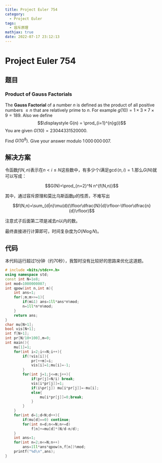 ```yaml
---
title: Project Euler 754
category:
  - Project Euler
tags:
  - 容斥原理
mathjax: true
date: 2022-07-17 23:12:13
---
```


<escape><!-- more --></escape>

# Project Euler 754

## 题目

### Product of Gauss Factorials

The **Gauss Factorial** of a number $n$ is defined as the product of all positive numbers $\leq n$ that are relatively prime to $n$. For example $g(10)=1\times 3\times 7\times 9 = 189$.
Also we define
$$\displaystyle G(n) = \prod_{i=1}^{n}g(i)$$
You are given $G(10) = 23044331520000$.

Find $G(10^8)$. Give your answer modulo $1\,000\,000\,007$.

## 解决方案

令函数$f(N,n)$表示在$n< i\le N$这些数中，有多少个$i$满足$\gcd(n,i)=1.$那么$G(N)$就可以写成：

$$G(N)=\prod_{n=2}^N n^{f(N,n)}$$

其中，通过容斥原理和莫比乌斯函数$\mu$的性质，不难写出

$$f(N,n)=\sum_{d|n}\mu(d)(\lfloor\dfrac{N}{d}\rfloor-\lfloor\dfrac{n}{d}\rfloor)$$

注意式子后面第二项是减去$n$以内的数。

最终直接进行计算即可，时间复杂度为$O(N\log N)$。

## 代码

本代码运行超过$1$分钟（约$70$秒），我暂时没有比较好的思路来优化这道题。

```C++
# include <bits/stdc++.h>
using namespace std;
const int N=1e8;
int mod=1000000007;
int qpow(int n,int m){
    int ans=1;
    for(;m;m>>=1){
        if(m&1) ans=1ll*ans*n%mod;
        n=1ll*n*n%mod;
    }
    return ans;
}
char mu[N+1];
bool vis[N+1];
int f[N+1];
int pr[N/10+100],m=0;
int main(){
    mu[1]=1;
    for(int i=2;i<=N;i++){
        if(!vis[i]){
            pr[++m]=i;
            vis[i]=1;mu[i]=-1;
        }
        for(int j=1;j<=m;j++){
            if(pr[j]>N/i) break;
            vis[i*pr[j]]=1;
            if(i%pr[j]) mu[i*pr[j]]=-mu[i];
            else{
                mu[i*pr[j]]=0;break;
            }
        }
    }
    for(int d=1;d<N;d++){
        if(mu[d]==0) continue;
        for(int n=d;n<=N;n+=d)
            f[n]+=mu[d]*(N/d-n/d);
    }
    int ans=1;
    for(int n=2;n<=N;n++)
        ans=1ll*ans*qpow(n,f[n])%mod;
    printf("%d\n",ans);
}

```
